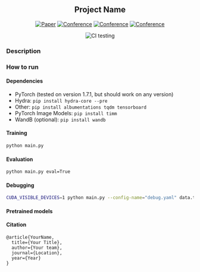 <div align="center">    
 
## Project Name 

[![Paper](http://img.shields.io/badge/paper-arxiv.1001.2234-B31B1B.svg)](https://www.nature.com/articles/nature14539)
[![Conference](http://img.shields.io/badge/NeurIPS-2019-4b44ce.svg)](https://papers.nips.cc/book/advances-in-neural-information-processing-systems-31-2018)
[![Conference](http://img.shields.io/badge/ICLR-2019-4b44ce.svg)](https://papers.nips.cc/book/advances-in-neural-information-processing-systems-31-2018)
[![Conference](http://img.shields.io/badge/AnyConference-year-4b44ce.svg)](https://papers.nips.cc/book/advances-in-neural-information-processing-systems-31-2018)  
<!--
ARXIV   
[![Paper](http://img.shields.io/badge/arxiv-math.co:1480.1111-B31B1B.svg)](https://www.nature.com/articles/nature14539)
-->
![CI testing](https://github.com/PyTorchLightning/deep-learning-project-template/workflows/CI%20testing/badge.svg?branch=master&event=push)


<!--  
Conference   
-->   
</div>
 
### Description   
<!-- TODO: Add abstract -->

### How to run   

#### Dependencies
<!-- TODO: Add description -->
 - PyTorch (tested on version 1.7.1, but should work on any version)
 - Hydra: `pip install hydra-core --pre`
 - Other: `pip install albumentations tqdm tensorboard`
 - PyTorch Image Models: `pip install timm`
 - WandB (optional): `pip install wandb`

#### Training
<!-- TODO: Add description -->
```bash
python main.py 
```


#### Evaluation
<!-- TODO: Add description -->
```bash
python main.py eval=True
```

#### Debugging
<!-- TODO: Add description -->
```bash
CUDA_VISIBLE_DEVICES=1 python main.py --config-name="debug.yaml" data.train.root="/home/luke/machine-learning-datasets/image-classification/imagenet/val" data.val.root="/home/luke/machine-learning-datasets/image-classification/imagenet/val" data.loader.batch_size=256 data.loader.num_workers=16 data.loader.pin_memory=True optimizer.lr=1e-3
```


#### Pretrained models


#### Citation   
```
@article{YourName,
  title={Your Title},
  author={Your team},
  journal={Location},
  year={Year}
}
```   
